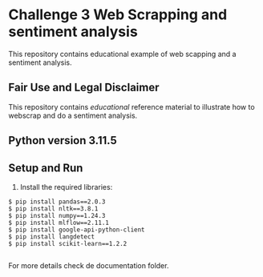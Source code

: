 # Challenge 3 Web Scrapping and sentiment analysis

This repository contains educational example of web scapping and a sentiment analysis.  

## Fair Use and Legal Disclaimer

This repository contains _educational_ reference material to illustrate how to webscrap and do a sentiment analysis.

## Python version 3.11.5

## Setup and Run
1. Install the required libraries:
```shell
$ pip install pandas==2.0.3
$ pip install nltk==3.8.1
$ pip install numpy==1.24.3
$ pip install mlflow==2.11.1
$ pip install google-api-python-client
$ pip install langdetect
$ pip install scikit-learn==1.2.2
  
```
</details> 

For more details check de documentation folder.
